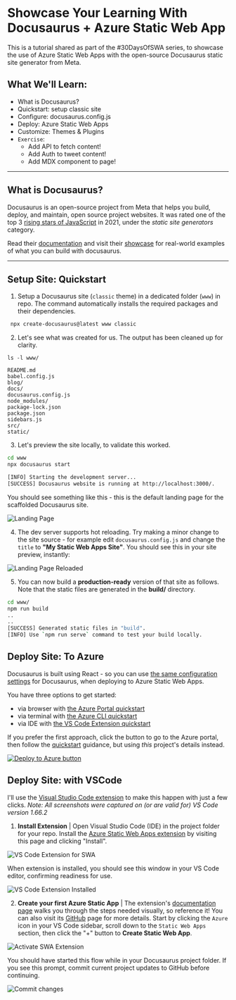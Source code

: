 # Showcase Your Learning With Docusaurus + Azure Static Web App

This is a tutorial shared as part of the #30DaysOfSWA series, to showcase the use of Azure Static Web Apps with the open-source Docusaurus static site generator from Meta.

## What We'll Learn:

 * What is Docusaurus?
 * Quickstart: setup classic site
 * Configure: docusaurus.config.js
 * Deploy: Azure Static Web Apps
 * Customize: Themes & Plugins
 * `Exercise`: 
    - Add API to fetch content!
    - Add Auth to tweet content!
    - Add MDX component to page!

---

## What is Docusaurus?

Docusaurus is an open-source project from Meta that helps you build, deploy, and maintain, open source project websites. It was rated one of the top 3 [rising stars of JavaScript](https://docusaurus.io/) in 2021, under the _static site generators_ category. 

Read their [documentation](https://docusaurus.io/docs) and visit their [showcase](https://docusaurus.io/showcase) for real-world examples of what you can build with docusaurus.

---

## Setup Site: Quickstart

1. Setup a Docusaurus site (`classic` theme) in a dedicated folder (`www`) in repo. The command automatically installs the required packages and their dependencies.

```bash
 npx create-docusaurus@latest www classic
```

2. Let's see what was created for us. The output has been cleaned up for clarity.

```
ls -l www/

README.md   
babel.config.js 
blog/              
docs/    
docusaurus.config.js               
node_modules/        
package-lock.json    
package.json           
sidebars.js                 
src/                  
static/    
```

3. Let's preview the site locally, to validate this worked.

```bash
cd www
npx docusaurus start

[INFO] Starting the development server...
[SUCCESS] Docusaurus website is running at http://localhost:3000/.
```

You should see something like this - this is the default landing page for the scaffolded Docusaurus site.

![Landing Page](./img/11-landing.png)

4. The dev server supports hot reloading. Try making a minor change to the site source - for example edit `docusaurus.config.js` and change the `title` to **"My Static Web Apps Site"**. You should see this in your site preview, instantly:

![Landing Page Reloaded](./img/11-reload.png)

5. You can now build a **production-ready** version of that site as follows. Note that the static files are generated in the **build/** directory.

```bash
cd www/
npm run build
..
..
[SUCCESS] Generated static files in "build".
[INFO] Use `npm run serve` command to test your build locally.
```

## Deploy Site: To Azure

Docusaurus is built using React - so you can use [the same configuration settings](https://docs.microsoft.com/en-us/azure/static-web-apps/front-end-frameworks) for Docusaurus, when deploying to Azure Static Web Apps. 

You have three options to  get started:
 * via browser with [the Azure Portal quickstart](https://docs.microsoft.com/en-us/azure/static-web-apps/getting-started?tabs=react)
  * via terminal with [the Azure CLI quickstart](https://docs.microsoft.com/en-us/azure/static-web-apps/get-started-cli?tabs=vanilla-javascript)
  * via IDE with [the VS Code Extension quickstart](https://docs.microsoft.com/en-us/azure/static-web-apps/getting-started?tabs=vanilla-javascript) 

If you prefer the first approach, click the button to go to the Azure portal, then follow the [quickstart](https://docs.microsoft.com/en-us/azure/static-web-apps/getting-started?tabs=react) guidance, but using *this* project's details instead.

[![Deploy to Azure button](https://aka.ms/deploytoazurebutton)](https://portal.azure.com/?feature.customportal=false&WT.mc_id=30daysofswa-61155-cxall#create/Microsoft.StaticApp)

## Deploy Site: with VSCode

I'll use the [Visual Studio Code extension](https://docs.microsoft.com/en-us/azure/static-web-apps/getting-started?tabs=vanilla-javascript) to make this happen with just a few clicks. _Note: All screenshots were captured on (or are valid for) VS Code version 1.66.2_

1. **Install Extension** | Open Visual Studio Code (IDE) in the project folder for your repo. Install the [Azure Static Web Apps extension](https://marketplace.visualstudio.com/items?itemName=ms-azuretools.vscode-azurestaticwebapps) by visiting this page and clicking "Install".

![VS Code Extension for SWA](./img/11-extension.png)

When extension is installed, you should see this window in your VS Code editor, confirming readiness for use.

![VS Code Extension Installed](./img/11-vscode.png)

2. **Create your first Azure Static App** | The extension's [documentation page](https://marketplace.visualstudio.com/items?itemName=ms-azuretools.vscode-azurestaticwebapps) walks you through the steps needed visually, so reference it! You can also visit its [GitHub](https://github.com/microsoft/vscode-azurestaticwebapps/wiki/Creating-a-Static-Web-App) page for more details. Start by clicking the `Azure` icon in your VS Code sidebar, scroll down to the `Static Web Apps` section, then click the "+" button to **Create Static Web App**.

![Activate SWA Extension](./img/11-swa-plus.png)

You should have started this flow while in your Docusaurus project folder. If you see this prompt, commit current project updates to GitHub before continuing.

![Commit changes](./img/11-commit.png)